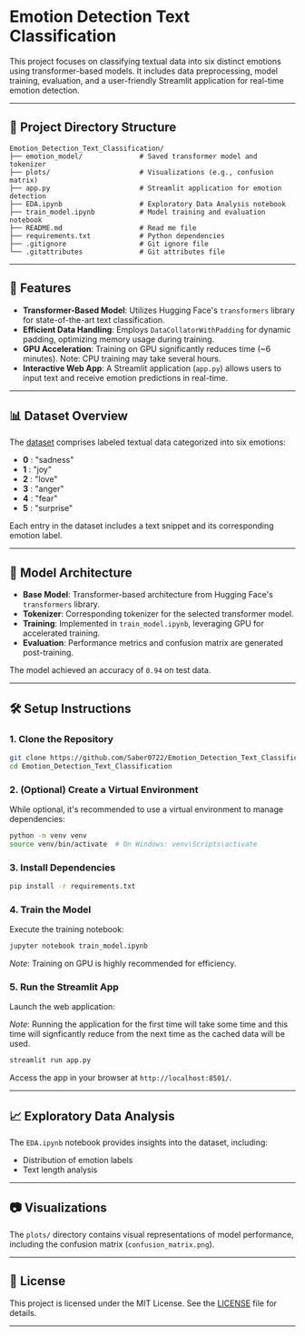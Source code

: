 # Emotion Detection Text Classification

This project focuses on classifying textual data into six distinct emotions using transformer-based models. It includes data preprocessing, model training, evaluation, and a user-friendly Streamlit application for real-time emotion detection.

---

## 📁 Project Directory Structure

```
Emotion_Detection_Text_Classification/
├── emotion_model/              # Saved transformer model and tokenizer
├── plots/                      # Visualizations (e.g., confusion matrix)
├── app.py                      # Streamlit application for emotion detection
├── EDA.ipynb                   # Exploratory Data Analysis notebook
├── train_model.ipynb           # Model training and evaluation notebook
├── README.md                   # Read me file
├── requirements.txt            # Python dependencies
├── .gitignore                  # Git ignore file
└── .gitattributes              # Git attributes file
```

---

## 🚀 Features

* **Transformer-Based Model**: Utilizes Hugging Face's `transformers` library for state-of-the-art text classification.
* **Efficient Data Handling**: Employs `DataCollatorWithPadding` for dynamic padding, optimizing memory usage during training.
* **GPU Acceleration**: Training on GPU significantly reduces time (\~6 minutes). Note: CPU training may take several hours.
* **Interactive Web App**: A Streamlit application (`app.py`) allows users to input text and receive emotion predictions in real-time.

---

## 📊 Dataset Overview

The [dataset](https://huggingface.co/Worldman/distilbert-base-uncased-finetuned-emotion/commit/c1eced6d784d26af260d9c519f2cd4aae46b4602) comprises labeled textual data categorized into six emotions:

- **0** : "sadness"
- **1** : "joy"
- **2** : "love"
-  **3** : "anger"
- **4** : "fear"
- **5** : "surprise"

Each entry in the dataset includes a text snippet and its corresponding emotion label.

---

## 🧠 Model Architecture

* **Base Model**: Transformer-based architecture from Hugging Face's `transformers` library.
* **Tokenizer**: Corresponding tokenizer for the selected transformer model.
* **Training**: Implemented in `train_model.ipynb`, leveraging GPU for accelerated training.
* **Evaluation**: Performance metrics and confusion matrix are generated post-training.

The model achieved an accuracy of ``0.94`` on test data.

---

## 🛠️ Setup Instructions

### 1. Clone the Repository

```bash
git clone https://github.com/Saber0722/Emotion_Detection_Text_Classification.git
cd Emotion_Detection_Text_Classification
```

### 2. (Optional) Create a Virtual Environment

While optional, it's recommended to use a virtual environment to manage dependencies:

```bash
python -m venv venv
source venv/bin/activate  # On Windows: venv\Scripts\activate
```

### 3. Install Dependencies

```bash
pip install -r requirements.txt
```

### 4. Train the Model

Execute the training notebook:

```bash
jupyter notebook train_model.ipynb
```

*Note*: Training on GPU is highly recommended for efficiency.

### 5. Run the Streamlit App

Launch the web application:

*Note*: Running the application for the first time will take some time and this time will signficantly reduce from the next time as the cached data will be used.

```bash
streamlit run app.py
```

Access the app in your browser at `http://localhost:8501/`.

---

## 📈 Exploratory Data Analysis

The `EDA.ipynb` notebook provides insights into the dataset, including:

* Distribution of emotion labels
* Text length analysis

---

## 📷 Visualizations

The `plots/` directory contains visual representations of model performance, including the confusion matrix (`confusion_matrix.png`).

---

## 📄 License

This project is licensed under the MIT License. See the [LICENSE](LICENSE) file for details.

---
